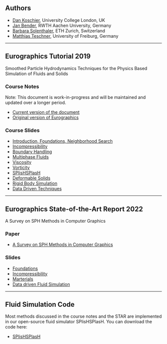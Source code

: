 ## Authors

* [Dan Koschier](https://www.dankoschier.de), University College London, UK
* [Jan Bender](https://www.animation.rwth-aachen.de), RWTH Aachen University, Germany
* [Barbara Solenthaler](https://graphics.ethz.ch/~sobarbar), ETH Zurich, Switzerland 
* [Matthias Teschner](https://cg.informatik.uni-freiburg.de), University of Freiburg, Germany

--- 

## Eurographics Tutorial 2019 

Smoothed Particle Hydrodynamics Techniques for the Physics Based Simulation of Fluids and Solids

### Course Notes 

Note: This document is work-in-progress and will be maintained and updated over a longer period.

* [Current version of the document](pdf/SPH_Tutorial.pdf)
* [Original version of Eurographics](https://diglib.eg.org/bitstream/handle/10.2312/egt20191035/001-041.pdf)

### Course Slides

* [Introduction, Foundations, Neighborhood Search](slides/01_intro_foundations_neighborhood.pdf)
* [Incompressibility](slides/02_incompressibility.pdf)
* [Boundary Handling](slides/03_boundary_handling.pdf)
* [Multiphase Fluids](slides/04_multiphase_fluids.pdf)
* [Viscosity](slides/05_viscosity.pdf)
* [Vorticity](slides/06_vorticity.pdf)
* [SPlisHSPlasH](slides/07_SPlisHSPlasH.pdf)
* [Deformable Solids](slides/08_deformable_solids.pdf)
* [Rigid Body Simulation](slides/09_rigid_body_simulation.pdf)
* [Data Driven Techniques](slides/10_data_driven_techniques.pdf)

---

## Eurographics State-of-the-Art Report 2022 

A Survey on SPH Methods in Computer Graphics

### Paper

* [A Survey on SPH Methods in Computer Graphics](https://animation.rwth-aachen.de/media/papers/77/2022-CGF-STAR_SPH.pdf)

### Slides

* [Foundations](slides/EG22_STAR_SPH_Part1_Foundations.pdf)
* [Incompressibility](slides/EG22_STAR_SPH_Part2_Incompressibility.pdf)
* [Marterials](slides/EG22_STAR_SPH_Part3_Materials.pdf)
* [Data driven Fluid Simulation](slides/02_incompressibility.pdf)

--- 

## Fluid Simulation Code

Most methods discussed in the course notes and the STAR are implemented in our open-source fluid simulator SPlisHSPlasH. You can download the code here:

* [SPlisHSPlasH](https://github.com/InteractiveComputerGraphics/SPlisHSPlasH)
